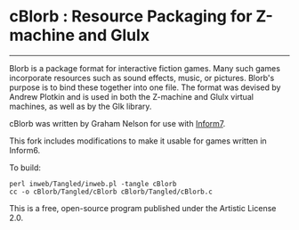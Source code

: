 cBlorb : Resource Packaging for Z-machine and Glulx
=========================================================

---

Blorb is a package format for interactive fiction games. Many such games 
incorporate resources such as sound effects, music, or pictures. Blorb's 
purpose is to bind these together into one file. The format was devised 
by Andrew Plotkin and is used in both the Z-machine and Glulx virtual 
machines, as well as by the Glk library.

cBlorb was written by Graham Nelson for use with [Inform7][].

[Inform7]: http://inform7.com/sources/

This fork includes modifications to make it usable for games written in Inform6.

To build:

    perl inweb/Tangled/inweb.pl -tangle cBlorb
    cc -o cBlorb/Tangled/cBlorb cBlorb/Tangled/cBlorb.c

This is a free, open-source program published under the Artistic License 2.0.


